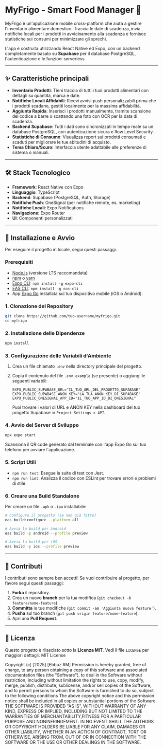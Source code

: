 # MyFrigo - Smart Food Manager 🍏

MyFrigo è un'applicazione mobile cross-platform che aiuta a gestire l'inventario alimentare domestico. Traccia le date di scadenza, invia notifiche locali per i prodotti in avvicinamento alla scadenza e fornisce statistiche sui consumi per minimizzare gli sprechi.

L'app è costruita utilizzando React Native ed Expo, con un backend completamente basato su **Supabase** per il database PostgreSQL, l'autenticazione e le funzioni serverless.

---

## ✨ Caratteristiche principali

-   **Inventario Prodotti**: Tieni traccia di tutti i tuoi prodotti alimentari con dettagli su quantità, marca e date.
-   **Notifiche Locali Affidabili**: Ricevi avvisi push personalizzabili prima che i prodotti scadano, gestiti localmente per la massima affidabilità.
-   **Aggiunta Rapida**: Inserisci i prodotti manualmente, tramite scansione del codice a barre o scattando una foto con OCR per la data di scadenza.
-   **Backend Supabase**: Tutti i dati sono sincronizzati in tempo reale su un database PostgreSQL, con autenticazione sicura e Row Level Security.
-   **Statistiche di Consumo**: Visualizza report sui prodotti consumati e scaduti per migliorare le tue abitudini di acquisto.
-   **Tema Chiaro/Scuro**: Interfaccia utente adattabile alle preferenze di sistema o manuali.

---

## 🛠️ Stack Tecnologico

-   **Framework**: React Native con Expo
-   **Linguaggio**: TypeScript
-   **Backend**: Supabase (PostgreSQL, Auth, Storage)
-   **Notifiche Push**: OneSignal (per notifiche remote, es. marketing)
-   **Notifiche Locali**: Expo Notifications
-   **Navigazione**: Expo Router
-   **UI**: Componenti personalizzati

---

## 🚀 Installazione e Avvio

Per eseguire il progetto in locale, segui questi passaggi.

### Prerequisiti

-   [Node.js](https://nodejs.org/) (versione LTS raccomandata)
-   [npm](https://www.npmjs.com/) o [yarn](https://yarnpkg.com/)
-   [Expo CLI](https://docs.expo.dev/get-started/installation/): `npm install -g expo-cli`
-   [EAS CLI](https://docs.expo.dev/get-started/installation/): `npm install -g eas-cli`
-   App [Expo Go](https://expo.dev/go) installata sul tuo dispositivo mobile (iOS o Android).

### 1. Clonazione del Repository

```bash
git clone https://github.com/tuo-username/myfrigo.git
cd myfrigo
```

### 2. Installazione delle Dipendenze

```bash
npm install
```

### 3. Configurazione delle Variabili d'Ambiente

1.  Crea un file chiamato `.env` nella directory principale del progetto.
2.  Copia il contenuto del file `.env.example` (se presente) o aggiungi le seguenti variabili:

    ```env
    EXPO_PUBLIC_SUPABASE_URL="IL_TUO_URL_DEL_PROGETTO_SUPABASE"
    EXPO_PUBLIC_SUPABASE_ANON_KEY="LA_TUA_ANON_KEY_DI_SUPABASE"
    EXPO_PUBLIC_ONESIGNAL_APP_ID="IL_TUO_APP_ID_DI_ONESIGNAL"
    ```

    Puoi trovare i valori di URL e ANON KEY nella dashboard del tuo progetto Supabase in `Project Settings > API`.

### 4. Avvio del Server di Sviluppo

```bash
npx expo start
```

Scansiona il QR code generato dal terminale con l'app Expo Go sul tuo telefono per avviare l'applicazione.

### 5. Script Utili

-   `npm run test`: Esegue la suite di test con Jest.
-   `npm run lint`: Analizza il codice con ESLint per trovare errori e problemi di stile.

### 6. Creare una Build Standalone

Per creare un file `.apk` o `.ipa` installabile:

```bash
# Configura il progetto (se non già fatto)
eas build:configure --platform all

# Avvia la build per Android
eas build -p android --profile preview

# Avvia la build per iOS
eas build -p ios --profile preview
```

---

## 🤝 Contributi

I contributi sono sempre ben accetti! Se vuoi contribuire al progetto, per favore segui questi passaggi:

1.  **Forka** il repository.
2.  Crea un nuovo **branch** per la tua modifica (`git checkout -b feature/nome-feature`).
3.  **Committa** le tue modifiche (`git commit -am 'Aggiunta nuova feature'`).
4.  **Pusha** sul tuo branch (`git push origin feature/nome-feature`).
5.  Apri una **Pull Request**.

---

## 📄 Licenza

Questo progetto è rilasciato sotto la **Licenza MIT**. Vedi il file `LICENSE` per maggiori dettagli.
MIT License                                                                                                                                                                                   

Copyright (c) [2025] [Ebbuz RM]
Permission is hereby granted, free of charge, to any person obtaining a copy of this software and associated documentation files (the "Software"), to deal in the Software without restriction, including without limitation the rights to use, copy, modify, merge, publish, distribute, sublicense, and/or sell copies of the Software, and to permit persons to whom the Software is furnished to do so, subject to the following conditions The above copyright notice and this permission notice shall be included in all copies or substantial portions of the Software.
THE SOFTWARE IS PROVIDED "AS IS", WITHOUT WARRANTY OF ANY KIND, EXPRESS OR IMPLIED, INCLUDING BUT NOT LIMITED TO THE WARRANTIES OF MERCHANTABILITY,FITNESS FOR A PARTICULAR PURPOSE AND NONINFRINGEMENT. IN NO EVENT SHALL THE AUTHORS OR COPYRIGHT HOLDERS BE LIABLE FOR ANY CLAIM, DAMAGES OR OTHER LIABILITY, WHETHER IN AN ACTION OF CONTRACT, TORT OR OTHERWISE, ARISING FROM, OUT OF OR IN CONNECTION WITH THE SOFTWARE OR THE USE OR OTHER DEALINGS IN THE SOFTWARE.